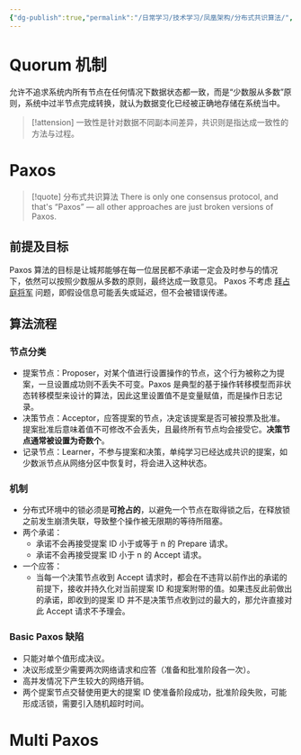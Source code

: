 ```yaml
---
{"dg-publish":true,"permalink":"/日常学习/技术学习/凤凰架构/分布式共识算法/","title":"分布式共识算法","tags":["八股","分布式"],"noteIcon":"1","created":"2023-10-19T14:17:55.922+08:00","updated":"2025-01-01T10:45:49.986+08:00"}
---
```



# Quorum 机制

允许不追求系统内所有节点在任何情况下数据状态都一致，而是“少数服从多数”原则，系统中过半节点完成转换，就认为数据变化已经被正确地存储在系统当中。

> [!attension] 一致性是针对数据不同副本间差异，共识则是指达成一致性的方法与过程。

# Paxos

> [!quote] 分布式共识算法
> There is only one consensus protocol, and that's “Paxos” — all other approaches are just broken versions of Paxos.

## 前提及目标

Paxos 算法的目标是让城邦能够在每一位居民都不承诺一定会及时参与的情况下，依然可以按照少数服从多数的原则，最终达成一致意见。
Paxos 不考虑 [拜占庭将军](https://zh.wikipedia.org/wiki/%E6%8B%9C%E5%8D%A0%E5%BA%AD%E5%B0%86%E5%86%9B%E9%97%AE%E9%A2%98) 问题，即假设信息可能丢失或延迟，但不会被错误传递。

## 算法流程

### 节点分类

- 提案节点：Proposer，对某个值进行设置操作的节点，这个行为被称之为提案，一旦设置成功则不丢失不可变。Paxos 是典型的基于操作转移模型而非状态转移模型来设计的算法，因此这里设置值不是变量赋值，而是操作日志记录。
- 决策节点：Acceptor，应答提案的节点，决定该提案是否可被投票及批准。提案批准后意味着值不可修改不会丢失，且最终所有节点均会接受它。**决策节点通常被设置为奇数个**。
- 记录节点：Learner，不参与提案和决策，单纯学习已经达成共识的提案，如少数派节点从网络分区中恢复时，将会进入这种状态。

### 机制

- 分布式环境中的锁必须是**可抢占的**，以避免一个节点在取得锁之后，在释放锁之前发生崩溃失联，导致整个操作被无限期的等待所阻塞。
- 两个承诺：
  - 承诺不会再接受提案 ID 小于或等于 n 的 Prepare 请求。
  - 承诺不会再接受提案 ID 小于 n 的 Accept 请求。
- 一个应答：
  - 当每一个决策节点收到 Accept 请求时，都会在不违背以前作出的承诺的前提下，接收并持久化对当前提案 ID 和提案附带的值。如果违反此前做出的承诺，即收到的提案 ID 并不是决策节点收到过的最大的，那允许直接对此 Accept 请求不予理会。

### Basic Paxos 缺陷

- 只能对单个值形成决议。
- 决议形成至少需要两次网络请求和应答（准备和批准阶段各一次）。
- 高并发情况下产生较大的网络开销。
- 两个提案节点交替使用更大的提案 ID 使准备阶段成功，批准阶段失败，可能形成活锁，需要引入随机超时时间。

# Multi Paxos